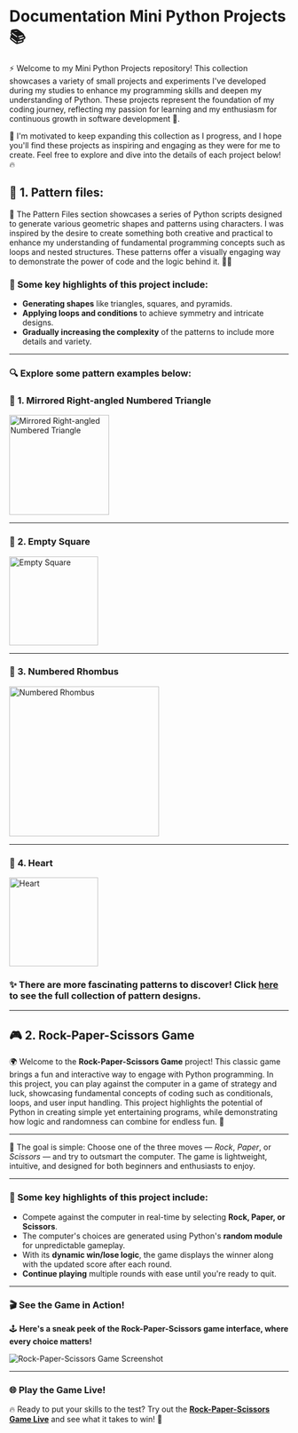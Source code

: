 # Documentation Mini Python Projects 📚

⚡ Welcome to my Mini Python Projects repository! This collection showcases a variety of small projects and experiments I've developed during my studies to enhance my programming skills and deepen my understanding of Python. Тhese projects represent the foundation of my coding journey, reflecting my passion for learning and my enthusiasm for continuous growth in software development 🌱.

🚀 I'm motivated to keep expanding this collection as I progress, and I hope you'll find these projects as inspiring and engaging as they were for me to create. Feel free to explore and dive into the details of each project below! 🔥

## 🌟 **1. Pattern files**:
📐 The Pattern Files section showcases a series of Python scripts designed to generate various geometric shapes and patterns using characters. I was inspired by the desire to create something both creative and practical to enhance my understanding of fundamental programming concepts such as loops and nested structures. These patterns offer a visually engaging way to demonstrate the power of code and the logic behind it. 👨‍💻

### 🔑 Some key highlights of this project include:
- **Generating shapes** like triangles, squares, and pyramids.
- **Applying loops and conditions** to achieve symmetry and intricate designs.
- **Gradually increasing the complexity** of the patterns to include more details and variety.

---

### 🔍 Explore some pattern examples below:

### 📌 **1. Mirrored Right-angled Numbered Triangle**
<img src="https://github.com/user-attachments/assets/f705574f-af2d-4ce1-b7f2-81730f29cecf" width="180" alt="Mirrored Right-angled Numbered Triangle" />

---

### 📌 **2. Empty Square**
<img src="https://github.com/user-attachments/assets/fdebafa8-5c6d-470d-a877-51bfc3a5feaf" width="160" alt="Empty Square" />

---

### 📌 **3. Numbered Rhombus**
<img src="https://github.com/user-attachments/assets/a6818791-c782-4e9e-8b2c-0e1e9cde514f" height="270" alt="Numbered Rhombus" />

---

### 📌 **4. Heart**
<img src="https://github.com/user-attachments/assets/a866ab4e-c091-4077-9449-1e6b6d73eb5e" width="160" alt="Heart" />

### ✨ There are more fascinating patterns to discover! Click **[here](https://github.com/MartinVrb/Mini-Python-Projects/tree/main/01_pattern_files)** to see the full collection of pattern designs.

---

## 🎮 **2. Rock-Paper-Scissors Game**

🌍 Welcome to the **Rock-Paper-Scissors Game** project! This classic game brings a fun and interactive way to engage with Python programming. In this project, you can play against the computer in a game of strategy and luck, showcasing fundamental concepts of coding such as conditionals, loops, and user input handling. This project highlights the potential of Python in creating simple yet entertaining programs, while demonstrating how logic and randomness can combine for endless fun. 🎉

---

🎯 The goal is simple: Choose one of the three moves — *Rock*, *Paper*, or *Scissors* — and try to outsmart the computer. The game is lightweight, intuitive, and designed for both beginners and enthusiasts to enjoy.

---

### 🔑 Some key highlights of this project include:
- Compete against the computer in real-time by selecting **Rock, Paper, or Scissors**.
- The computer's choices are generated using Python's **random module** for unpredictable gameplay.
- With its **dynamic win/lose logic**, the game displays the winner along with the updated score after each round.
- **Continue playing** multiple rounds with ease until you're ready to quit.

---

### 🎬 See the Game in Action!

🕹️ **Here's a sneak peek of the Rock-Paper-Scissors game interface, where every choice matters!**

<img src="https://github.com/user-attachments/assets/6cddbb17-dd2d-4a28-84da-1f4d48b6be0e" alt="Rock-Paper-Scissors Game Screenshot" />

---

### 🌐 Play the Game Live!

🔥 Ready to put your skills to the test? Try out the [**Rock-Paper-Scissors Game Live**](https://replit.com/@martinvarbanov7/RockPaperScissors#main.py) and see what it takes to win! 🚀

